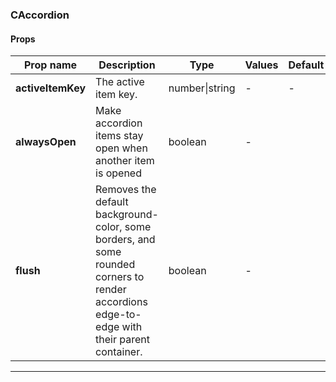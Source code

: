 ### CAccordion

#### Props

| Prop name         | Description                                                                                                                                 | Type           | Values | Default |
| ----------------- | ------------------------------------------------------------------------------------------------------------------------------------------- | -------------- | ------ | ------- |
| **activeItemKey** | The active item key.                                                                                                                        | number\|string | -      | -       |
| **alwaysOpen**    | Make accordion items stay open when another item is opened                                                                                  | boolean        | -      |         |
| **flush**         | Removes the default background-color, some borders, and some rounded corners to render accordions edge-to-edge with their parent container. | boolean        | -      |         |

---

